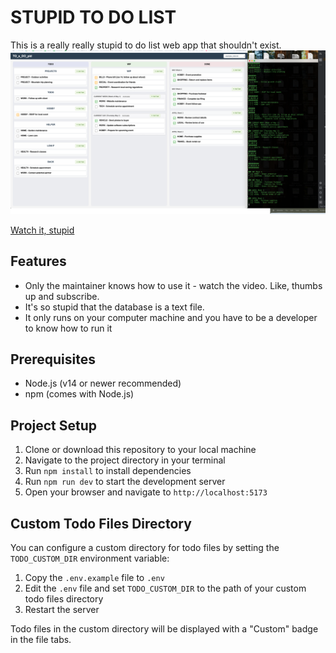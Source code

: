 # STUPID TO DO LIST

This is a really really stupid to do list web app that shouldn't exist.
![stupid.png](stupid.png)

[Watch it, stupid](https://www.youtube.com/watch?v=mzJVpDaHGUg)

## Features
- Only the maintainer knows how to use it - watch the video. Like, thumbs up and subscribe.
- It's so stupid that the database is a text file.
- It only runs on your computer machine and you have to be a developer to know how to run it

## Prerequisites

- Node.js (v14 or newer recommended)
- npm (comes with Node.js)

## Project Setup

1. Clone or download this repository to your local machine
2. Navigate to the project directory in your terminal
3. Run `npm install` to install dependencies
4. Run `npm run dev` to start the development server
5. Open your browser and navigate to `http://localhost:5173`

## Custom Todo Files Directory

You can configure a custom directory for todo files by setting the `TODO_CUSTOM_DIR` environment variable:

1. Copy the `.env.example` file to `.env`
2. Edit the `.env` file and set `TODO_CUSTOM_DIR` to the path of your custom todo files directory
3. Restart the server

Todo files in the custom directory will be displayed with a "Custom" badge in the file tabs.
